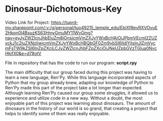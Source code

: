 # Dinosaur-Dichotomous-Key

Video Link for Project: https://tuprd-my.sharepoint.com/:v:/g/personal/tuo49215_temple_edu/EbiXf8evRXVOvuE2Hkon0l4BsuzKS63HmyGmuMY11WyGmg?nav=eyJyZWZlcnJhbEluZm8iOnsicmVmZXJyYWxBcHAiOiJPbmVEcml2ZUZvckJ1c2luZXNzIiwicmVmZXJyYWxBcHBQbGF0Zm9ybSI6IldlYiIsInJlZmVycmFsTW9kZSI6InZpZXciLCJyZWZlcnJhbFZpZXciOiJNeUZpbGVzTGlua0NvcHkifX0&e=d78otV

File in repository that has the code to run our program: **script.rpy**

The main difficulty that our group faced during this project was having to learn a new language, Ren'Py. While this language incorporated aspects of Python that my group already knew, adapting our knowledge of Python to Ren'Py made this part of the project take a lot longer than expected. Although learning Ren'Py caused our group some struggles, it allowed us to experience and utilize code in a new way. Without a doubt, the most enjoyable part of this project was learning about dinosaurs. The amount of dinosaurs in the history of our world is so grand, that creating a project that helps to identify some of them was really enjoyable.
